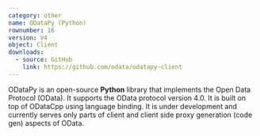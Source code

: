 ```yaml
---
category: other
name: ODataPy (Python)
rownumber: 16
version: V4
object: Client
downloads:
  - source: GitHub
    link: https://github.com/odata/odatapy-client
---
```

ODataPy is an open-source **Python** library that implements the Open Data Protocol (OData). It supports the OData protocol version 4.0. It is built on top of ODataCpp using language binding. It is under development and currently serves only parts of client and client side proxy generation (code gen) aspects of OData.
